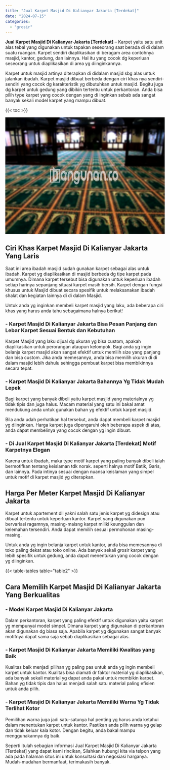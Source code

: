```yaml
---
title: "Jual Karpet Masjid Di Kalianyar Jakarta [Terdekat]"
date: "2024-07-15"
categories: 
  - "grosir"
---
```


**Jual Karpet Masjid Di Kalianyar Jakarta \[Terdekat\]** – Karpet yaitu satu unit alas tebal yang digunakan untuk tapakan seseorang saat berada di di dalam suatu ruangan. Karpet sendiri diaplikasikan di beragam area contohnya masjid, kantor, gedung, dan lainnya. Hal itu yang cocok dg keperluan seseorang untuk diaplikasikan di area yg diinginkannya.

Karpet untuk masjid artinya diterapkan di didalam masjid sbg alas untuk jalankan ibadah. Karpet masjid dibuat berbeda dengan ciri khas nya sendiri-sendiri yang cocok dg karakteristik yg dibutuhkan untuk masjid. Begitu juga dg karpet untuk gedung yang dibikin tertentu untuk perkantoran. Anda bisa pilih type karpet yang cocok dengan yang di inginkan sebab ada sangat banyak sekali model karpet yang mampu dibuat.

{{< toc >}}

![Jual Karpet Masjid Di Kalianyar Jakarta [Terdekat]](/images/grosir-karpet-murah-67.png)

## Ciri Khas Karpet Masjid Di Kalianyar Jakarta Yang Laris

Saat ini area ibadah masjid sudah gunakan karpet sebagai alas untuk ibadah. Karpet yg diaplikasikan di masjid berbeda dg tipe karpet pada umumnya. Dimana karpet tersebut bisa digunakan untuk keperluan ibadah setiap harinya sepanjang situasi karpet masih bersih. Karpet dengan fungsi khusus untuk Masjid dibuat secara spesifik untuk melaksanakan ibadah shalat dan kegiatan lainnya di di dalam Masjid.

Untuk anda yg inginkan membeli karpet masjid yang laku, ada beberapa ciri khas yang harus anda tahu sebagaimana halnya berikut!

### \- Karpet Masjid Di Kalianyar Jakarta Bisa Pesan Panjang dan Lebar Karpet Sesuai Bentuk dan Kebutuhan

Karpet Masjid yang laku dijual dg ukuran yg bisa custom, apakah diaplikasikan untuk perorangan ataupun kelompok. Bagi anda yg ingin belanja karpet masjid akan sangat efektif untuk memliih size yang panjang dan bisa custom. Jika anda memesannya, anda bisa memilih ukuran di di dalam masjid lebih dahulu sehingga pembuat karpet bisa membikinnya secara tepat.

### \- Karpet Masjid Di Kalianyar Jakarta Bahannya Yg Tidak Mudah Lepek

Bagi karpet yang banyak dibeli yaitu karpet masjid yang materialnya yg tidak tipis dan juga halus. Macam material yang satu ini bakal amat mendukung anda untuk gunakan bahan yg efektif untuk karpet masjid.

Bila anda udah perhatikan hal tersebut, anda dapat membeli karpet masjid yg diinginkan. Harga karpet juga dipengaruhi oleh beberapa aspek di atas, anda dapat membelinya yang cocok dengan yg ingin dibuat.

### \- Di Jual Karpet Masjid Di Kalianyar Jakarta \[Terdekat\] Motif Karpetnya Elegan

Karena untuk ibadah, maka type motif karpet yang paling banyak dibeli ialah bermotifkan tentang keislaman tdk norak. seperti halnya motif Batik, Garis, dan lainnya. Pada intinya sesuai dengan nuansa keislaman yang simpel untuk motif di karpet masjid yg diterapkan.

## Harga Per Meter Karpet Masjid Di Kalianyar Jakarta

Karpet untuk apartement dll yakni salah satu jenis karpet yg didesign atau dibuat tertentu untuk keperluan kantor. Karpet yang digunakan pun bervariasi ragamnya, masing-maisng karpet miliki keunggulan dan kelemahan tersendiri. Anda dapat memilih sesuai permohonan masing-masing.

Untuk anda yg ingin belanja karpet untuk kantor, anda bisa memesannya di toko paling dekat atau toko online. Ada banyak sekali grosir karpet yang lebih spesifik untuk gedung, anda dapat menentukan yang cocok dengan yg diinginkan.

{{< table-tables table="table2" >}}

## Cara Memilih Karpet Masjid Di Kalianyar Jakarta Yang Berkualitas

### \- Model Karpet Masjid Di Kalianyar Jakarta

Dalam perkantoran, karpet yang paling efektif untuk digunakan yaitu karpet yg mempunyai model simpel. Dimana karpet yang digunakan di perkantoran akan digunakan dg biasa saja. Apabila karpet yg digunakan sangat banyak motifnya dapat sama saja sebab diaplikasikan sebagai alas.

### \- Karpet Masjid Di Kalianyar Jakarta Memiliki Kwalitas yang Baik

Kualitas baik menjadi pilihan yg paling pas untuk anda yg ingin membeli karpet untuk kantor. Kualitas bisa diamati dr faktor material yg diaplikasikan, ada banyak sekali material yg dapat anda pakai untuk membikin karpet. Bahan yg tidak tipis dan halus menjadi salah satu material paling efisien untuk anda pilih.

### \- Karpet Masjid Di Kalianyar Jakarta Memiliki Warna Yg Tidak Terlihat Kotor

Pemilihan warna juga jadi satu-satunya hal penting yg harus anda ketahui dalam menentukan karpet untuk kantor. Pastikan anda pilih warna yg gelap dan tidak keluar kala kotor. Dengan begitu, anda bakal mampu menggunakannya dg baik.

Seperti itulah sebagian informasi Jual Karpet Masjid Di Kalianyar Jakarta \[Terdekat\] yang dapat kami rincikan, Silahkan hubungi kita via telpon yang ada pada halaman situs ini untuk konsultasi dan negosiasi harganya. Mudah-mudahan bermanfaat, terimakasih banyak.
